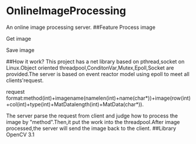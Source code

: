 # OnlineImageProcessing
An online image processing server.
##Feature
Process image

Get image

Save image

##How it work?
This project has a net library  based on pthread,socket on Linux.Object oriented threadpool,ConditonVar,Mutex,Epoll,Socket are provided.The server is based on event reactor model using epoll to meet all clients'request.

request format:method(int)+imagename(namelen(int)+name(char*))+image(row(int)+col(int)+type(int)+MatDatalength(int)+MatData(char*)).

The server parse the request from client and judge how to process the image by "method".Then,it put the work into the threadpool.After image processed,the server will send the image back to the client.
##Library
OpenCV 3.1
